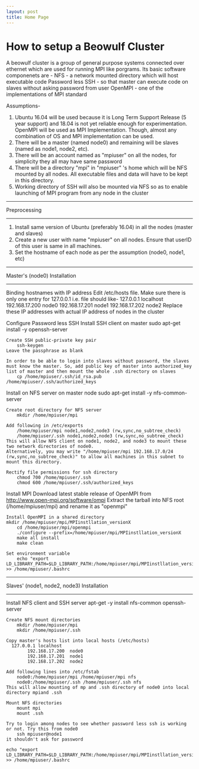 ```yaml
---
layout: post
title: Home Page
---
```


# How to setup a Beowulf Cluster


A beowulf cluster is a group of general purpose systems connected over ethernet which are used for running MPI like porgrams.
Its basic software componenets are -
	NFS - a network mounted directory which will host executable code
	Password less SSH - so that master can execute code on slaves without asking password from user
	OpenMPI - one of the implementations of MPI standard

Assumptions-
1. Ubuntu 16.04 will be used because it is Long Term Support Release (5 year support) and 18.04 is not yet reliable enough for experimentation. OpenMPI will be used as MPI Implementation. Though, almost any combination of OS and MPI implementation can be used.
2. There will be a master (named node0) and remaining will be slaves (named as node1, node2, etc).
3. There will be an account named as "mpiuser" on all the nodes, for simplicity they all may have same password
4. There will be a directory "mpi" in "mpiuser" 's home which will be NFS mounted by all nodes. All executable files and data will have to be kept in this directory.
5. Working directory of SSH will also be mounted via NFS so as to enable launching of MPI program from any node in the cluster

***********************
Preprocessing
***********************
1. Install same version of Ubuntu (preferably 16.04) in all the nodes (master and slaves)
2. Create a new user with name "mpiuser" on all nodes. Ensure that userID of this user is same in all machines.
3. Set the hostname of each node as per the assumption (node0, node1, etc)

*****************************
Master's (node0) Installation
*****************************

Binding hostnames with IP address
		Edit /etc/hosts file. Make sure there is only one entry for 127.0.0.1 i.e. file should like-
			127.0.0.1	localhost
			192.168.17.200	node0
			192.168.17.201	node1
			192.168.17.202	node2
		Replace these IP addresses with actual IP address of nodes in the cluster

Configure Password less SSH
	Install SSH client on master
		sudo apt-get install -y openssh-server
	
	Create SSH public-private key pair
		ssh-keygen
	Leave the passphrase as blank
	
	In order to be able to login into slaves without password, the slaves must know the master. So, add public key of master into authorized_key list of master and then mount the whole .ssh directory on slaves
		cp /home/mpiuser/.ssh/id_rsa.pub /home/mpiuser/.ssh/authorized_keys

Install on NFS server on master node
		sudo apt-get install -y nfs-common-server
	
	Create root directory for NFS server
		mkdir /home/mpiuser/mpi
	
	Add following in /etc/exports
		/home/mpiuser/mpi node1,node2,node3 (rw,sync,no_subtree_check)
		/home/mpiuser/.ssh node1,node2,node3 (rw,sync,no_subtree_check)
	This will allow NFS client on node1, node2, and node3 to mount these two network directories of node0.
	Alternatively, you may write "/home/mpiuser/mpi 192.168.17.0/24 (rw,sync,no_subtree_check)" to allow all machines in this subnet to mount this directory.
	
	Rectify file permissions for ssh directory
		chmod 700 /home/mpiuser/.ssh
		chmod 600 /home/mpiuser/.ssh/authorized_keys

Install MPI
	Download latest stable release of OpenMPI from http://www.open-mpi.org/software/ompi
	Extract the tarball into NFS root (/home/mpiuser/mpi) and rename it as "openmpi"
  
	Install OpenMPI in a shared directory
    mkdir /home/mpiuser/mpi/MPIinstllation_versionX
		cd /home/mpiuser/mpi/openmpi
		./configure --prefix=/home/mpiuser/mpi/MPIinstllation_versionX
		make all install
		make clean

	Set environment variable
		echo "export LD_LIBRARY_PATH=$LD_LIBRARY_PATH:/home/mpiuser/mpi/MPIinstllation_versionX/lib/" >> /home/mpiuser/.bashrc

*******************************************
Slaves' (node1, node2, node3) Installation
*******************************************
Install NFS client and SSH server
		apt-get -y install nfs-common openssh-server
	
	Create NFS mount directories
		mkdir /home/mpiuser/mpi
		mkdir /home/mpiuser/.ssh
	
	Copy master's hosts list into local hosts (/etc/hosts)
      127.0.0.1	localhost
			192.168.17.200	node0
			192.168.17.201	node1
			192.168.17.202	node2

	Add following lines into /etc/fstab
		node0:/home/mpiuser/mpi /home/mpiuser/mpi nfs
		node0:/home/mpiuser/.ssh /home/mpiuser/.ssh nfs
	This will allow mounting of mp and .ssh directory of node0 into local directory mpiand .ssh
	
	Mount NFS directories
		mount mpi
		mount .ssh

	Try to login among nodes to see whether password less ssh is working or not. Try this from node0
		ssh mpiuser@node1
	it shouldn't ask for password
	
	echo "export LD_LIBRARY_PATH=$LD_LIBRARY_PATH:/home/mpiuser/mpi/MPIinstllation_versionX/lib/" >> /home/mpiuser/.bashrc
